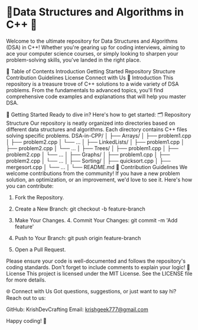 
<h1>🚀Data Structures and Algorithms in C++ 🚀</h1>

Welcome to the ultimate repository for Data Structures and Algorithms (DSA) in C++! Whether you're gearing up for coding interviews, aiming to ace your computer science courses, or simply looking to sharpen your problem-solving skills, you've landed in the right place.

🌟 Table of Contents
Introduction
Getting Started
Repository Structure
Contribution Guidelines
License
Connect with Us
📝 Introduction
This repository is a treasure trove of C++ solutions to a wide variety of DSA problems. From the fundamentals to advanced topics, you'll find comprehensive code examples and explanations that will help you master DSA.

🚀 Getting Started
Ready to dive in? Here's how to get started:
🗂️ Repository Structure
Our repository is neatly organized into directories based on different data structures and algorithms. Each directory contains C++ files solving specific problems.
DSA-in-CPP/
│
├── Arrays/
│   ├── problem1.cpp
│   ├── problem2.cpp
│   └── ...
│
├── LinkedLists/
│   ├── problem1.cpp
│   ├── problem2.cpp
│   └── ...
│
├── Trees/
│   ├── problem1.cpp
│   ├── problem2.cpp
│   └── ...
│
├── Graphs/
│   ├── problem1.cpp
│   ├── problem2.cpp
│   └── ...
│
├── Sorting/
│   ├── quicksort.cpp
│   ├── mergesort.cpp
│   └── ...
│
└── README.md
🤝 Contribution Guidelines
We welcome contributions from the community! If you have a new problem solution, an optimization, or an improvement, we'd love to see it. Here's how you can contribute:

1. Fork the Repository.

2. Create a New Branch:
git checkout -b feature-branch
3. Make Your Changes.
   4.  Commit Your Changes:
    git commit -m 'Add feature'
5. Push to Your Branch:
 git push origin feature-branch
6. Open a Pull Request.

Please ensure your code is well-documented and follows the repository's coding standards. Don't forget to include comments to explain your logic!
📜 License
This project is licensed under the MIT License. See the LICENSE file for more details.

🌐 Connect with Us
Got questions, suggestions, or just want to say hi? Reach out to us:

GitHub: KrishDevCrafting
Email: krishgeek777@gmail.com

Happy coding! 🌟



